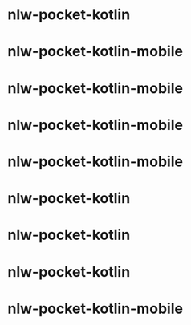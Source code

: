 # nlw-pocket-kotlin
# nlw-pocket-kotlin-mobile
# nlw-pocket-kotlin-mobile
# nlw-pocket-kotlin-mobile
# nlw-pocket-kotlin-mobile
# nlw-pocket-kotlin
# nlw-pocket-kotlin
# nlw-pocket-kotlin
# nlw-pocket-kotlin-mobile
